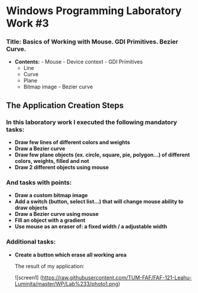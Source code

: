# Windows Programming Laboratory Work #3

### Title: Basics of Working with Mouse. GDI Primitives. Bezier Curve.


   - **Contents:**
    -  Mouse
    - Device context
    - GDI Primitives
      * Line
      * Curve
      * Plane
      * Bitmap image
    - Bezier curve
## The Application Creation Steps

### In this laboratory work I executed the following mandatory tasks:

   - **Draw few lines of different colors and weights**
   - **Draw a Bezier curve**
   - **Draw few plane objects (ex. circle, square, pie, polygon...) of different colors, weights, filled and not**
   - **Draw 2 different objects using mouse**

### And tasks with points:

   - **Draw a custom bitmap image**
   - **Add a switch (button, select list...) that will change mouse ability to draw objects**
   - **Draw a Bezier curve using mouse**
   - **Fill an object with a gradient**
   - **Use mouse as an eraser of: a fixed width / a adjustable width**

### Additional tasks: 

   - **Create a button which erase all working area**

     
     
     The result of my application:
     
     ![screen1] (https://raw.githubusercontent.com/TUM-FAF/FAF-121-Leahu-Luminita/master/WP/Lab%233/photo1.png)

     
